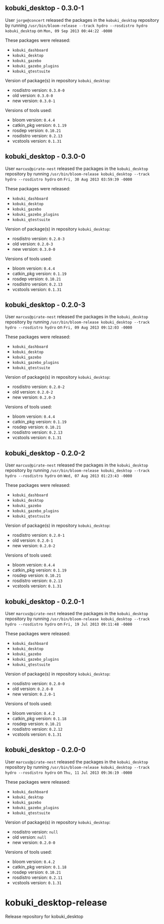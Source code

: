 ## kobuki_desktop - 0.3.0-1

User `jorge@concert` released the packages in the `kobuki_desktop` repository by running `/usr/bin/bloom-release --track hydro --rosdistro hydro kobuki_desktop` on `Mon, 09 Sep 2013 00:44:22 -0000`

These packages were released:
- `kobuki_dashboard`
- `kobuki_desktop`
- `kobuki_gazebo`
- `kobuki_gazebo_plugins`
- `kobuki_qtestsuite`

Version of package(s) in repository `kobuki_desktop`:
- rosdistro version: `0.3.0-0`
- old version: `0.3.0-0`
- new version: `0.3.0-1`

Versions of tools used:
- bloom version: `0.4.4`
- catkin_pkg version: `0.1.19`
- rosdep version: `0.10.21`
- rosdistro version: `0.2.13`
- vcstools version: `0.1.31`


## kobuki_desktop - 0.3.0-0

User `marcus@pirate-nest` released the packages in the `kobuki_desktop` repository by running `/usr/bin/bloom-release kobuki_desktop --track hydro --rosdistro hydro` on `Fri, 30 Aug 2013 03:59:39 -0000`

These packages were released:
- `kobuki_dashboard`
- `kobuki_desktop`
- `kobuki_gazebo`
- `kobuki_gazebo_plugins`
- `kobuki_qtestsuite`

Version of package(s) in repository `kobuki_desktop`:
- rosdistro version: `0.2.0-3`
- old version: `0.2.0-3`
- new version: `0.3.0-0`

Versions of tools used:
- bloom version: `0.4.4`
- catkin_pkg version: `0.1.19`
- rosdep version: `0.10.21`
- rosdistro version: `0.2.13`
- vcstools version: `0.1.31`


## kobuki_desktop - 0.2.0-3

User `marcus@pirate-nest` released the packages in the `kobuki_desktop` repository by running `/usr/bin/bloom-release kobuki_desktop --track hydro --rosdistro hydro` on `Fri, 09 Aug 2013 09:12:03 -0000`

These packages were released:
- `kobuki_dashboard`
- `kobuki_desktop`
- `kobuki_gazebo`
- `kobuki_gazebo_plugins`
- `kobuki_qtestsuite`

Version of package(s) in repository `kobuki_desktop`:
- rosdistro version: `0.2.0-2`
- old version: `0.2.0-2`
- new version: `0.2.0-3`

Versions of tools used:
- bloom version: `0.4.4`
- catkin_pkg version: `0.1.19`
- rosdep version: `0.10.21`
- rosdistro version: `0.2.13`
- vcstools version: `0.1.31`


## kobuki_desktop - 0.2.0-2

User `marcus@pirate-nest` released the packages in the `kobuki_desktop` repository by running `/usr/bin/bloom-release kobuki_desktop --track hydro --rosdistro hydro` on `Wed, 07 Aug 2013 01:23:43 -0000`

These packages were released:
- `kobuki_dashboard`
- `kobuki_desktop`
- `kobuki_gazebo`
- `kobuki_gazebo_plugins`
- `kobuki_qtestsuite`

Version of package(s) in repository `kobuki_desktop`:
- rosdistro version: `0.2.0-1`
- old version: `0.2.0-1`
- new version: `0.2.0-2`

Versions of tools used:
- bloom version: `0.4.4`
- catkin_pkg version: `0.1.19`
- rosdep version: `0.10.21`
- rosdistro version: `0.2.13`
- vcstools version: `0.1.31`


## kobuki_desktop - 0.2.0-1

User `marcus@pirate-nest` released the packages in the `kobuki_desktop` repository by running `/usr/bin/bloom-release kobuki_desktop --track hydro --rosdistro hydro` on `Fri, 19 Jul 2013 09:11:48 -0000`

These packages were released:
- `kobuki_dashboard`
- `kobuki_desktop`
- `kobuki_gazebo`
- `kobuki_gazebo_plugins`
- `kobuki_qtestsuite`

Version of package(s) in repository `kobuki_desktop`:
- rosdistro version: `0.2.0-0`
- old version: `0.2.0-0`
- new version: `0.2.0-1`

Versions of tools used:
- bloom version: `0.4.2`
- catkin_pkg version: `0.1.18`
- rosdep version: `0.10.21`
- rosdistro version: `0.2.12`
- vcstools version: `0.1.31`


## kobuki_desktop - 0.2.0-0

User `marcus@pirate-nest` released the packages in the `kobuki_desktop` repository by running `/usr/bin/bloom-release kobuki_desktop --track hydro --rosdistro hydro` on `Thu, 11 Jul 2013 09:36:19 -0000`

These packages were released:
- `kobuki_dashboard`
- `kobuki_desktop`
- `kobuki_gazebo`
- `kobuki_gazebo_plugins`
- `kobuki_qtestsuite`

Version of package(s) in repository `kobuki_desktop`:
- rosdistro version: `null`
- old version: `null`
- new version: `0.2.0-0`

Versions of tools used:
- bloom version: `0.4.2`
- catkin_pkg version: `0.1.18`
- rosdep version: `0.10.21`
- rosdistro version: `0.2.11`
- vcstools version: `0.1.31`


kobuki_desktop-release
======================

Release repository for kobuki_desktop
